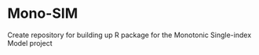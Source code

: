 # Mono-SIM
Create repository for building up R package for the Monotonic Single-index Model project
